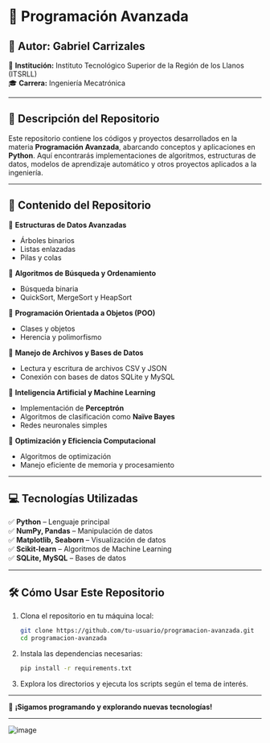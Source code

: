 # 🚀 **Programación Avanzada**  

## 📌 **Autor:** Gabriel Carrizales  
📍 **Institución:** Instituto Tecnológico Superior de la Región de los Llanos (ITSRLL)  
🎓 **Carrera:** Ingeniería Mecatrónica  

---

## 📖 **Descripción del Repositorio**  
Este repositorio contiene los códigos y proyectos desarrollados en la materia **Programación Avanzada**, abarcando conceptos y aplicaciones en **Python**. Aquí encontrarás implementaciones de algoritmos, estructuras de datos, modelos de aprendizaje automático y otros proyectos aplicados a la ingeniería.  

---

## 📂 **Contenido del Repositorio**  

🔹 **Estructuras de Datos Avanzadas**  
- Árboles binarios  
- Listas enlazadas  
- Pilas y colas  

🔹 **Algoritmos de Búsqueda y Ordenamiento**  
- Búsqueda binaria  
- QuickSort, MergeSort y HeapSort  

🔹 **Programación Orientada a Objetos (POO)**  
- Clases y objetos  
- Herencia y polimorfismo  

🔹 **Manejo de Archivos y Bases de Datos**  
- Lectura y escritura de archivos CSV y JSON  
- Conexión con bases de datos SQLite y MySQL  

🔹 **Inteligencia Artificial y Machine Learning**  
- Implementación de **Perceptrón**  
- Algoritmos de clasificación como **Naïve Bayes**  
- Redes neuronales simples  

🔹 **Optimización y Eficiencia Computacional**  
- Algoritmos de optimización  
- Manejo eficiente de memoria y procesamiento  

---

## 💻 **Tecnologías Utilizadas**  
✅ **Python** – Lenguaje principal  
✅ **NumPy, Pandas** – Manipulación de datos  
✅ **Matplotlib, Seaborn** – Visualización de datos  
✅ **Scikit-learn** – Algoritmos de Machine Learning  
✅ **SQLite, MySQL** – Bases de datos  

---

## 🛠 **Cómo Usar Este Repositorio**  
1. Clona el repositorio en tu máquina local:  
   ```bash
   git clone https://github.com/tu-usuario/programacion-avanzada.git
   cd programacion-avanzada
   ```
2. Instala las dependencias necesarias:  
   ```bash
   pip install -r requirements.txt
   ```
3. Explora los directorios y ejecuta los scripts según el tema de interés.  

---


🚀 **¡Sigamos programando y explorando nuevas tecnologías!**  

---


![image](https://github.com/user-attachments/assets/44692bb6-525e-4351-b74e-da3e29d9e2d1)
